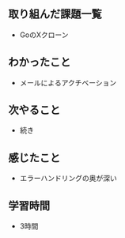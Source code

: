 ## 取り組んだ課題一覧
- GoのXクローン

## わかったこと
- メールによるアクチベーション    

## 次やること
- 続き

## 感じたこと
- エラーハンドリングの奥が深い

## 学習時間
- 3時間